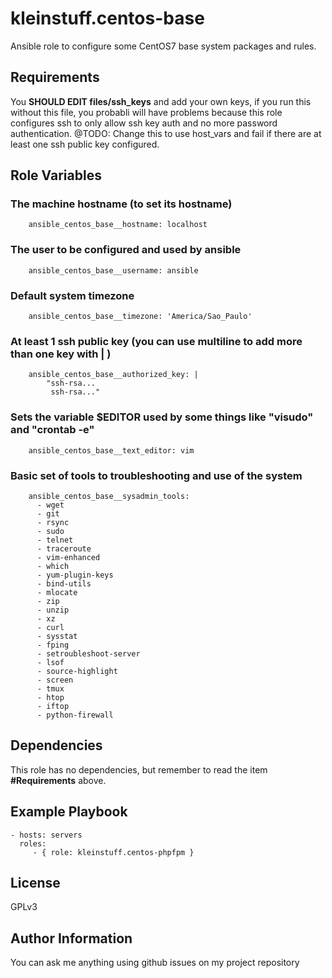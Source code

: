 kleinstuff.centos-base
=========

Ansible role to configure some CentOS7 base system packages and rules.

Requirements
------------

You **SHOULD EDIT files/ssh_keys** and add your own keys, if you run this without this file, you probabli will have problems because this role configures ssh to only allow ssh key auth and no more password authentication.
@TODO: Change this to use host_vars and fail if there are at least one ssh public key configured.

Role Variables
--------------

### The machine hostname (to set its hostname)
        ansible_centos_base__hostname: localhost

### The user to be configured and used by ansible
        ansible_centos_base__username: ansible

### Default system timezone
        ansible_centos_base__timezone: 'America/Sao_Paulo'
### At least 1 ssh public key (you can use multiline to add more than one key with | )
        ansible_centos_base__authorized_key: |
            "ssh-rsa...
             ssh-rsa..."
### Sets the variable $EDITOR used by some things like "visudo" and "crontab -e"
        ansible_centos_base__text_editor: vim

### Basic set of tools to troubleshooting and use of the system
        ansible_centos_base__sysadmin_tools:
          - wget
          - git
          - rsync
          - sudo
          - telnet
          - traceroute
          - vim-enhanced
          - which
          - yum-plugin-keys
          - bind-utils
          - mlocate
          - zip
          - unzip
          - xz
          - curl
          - sysstat
          - fping
          - setroubleshoot-server
          - lsof
          - source-highlight
          - screen
          - tmux
          - htop
          - iftop
          - python-firewall

Dependencies
------------

This role has no dependencies, but remember to read the item **#Requirements** above.

Example Playbook
----------------

    - hosts: servers
      roles:
         - { role: kleinstuff.centos-phpfpm }

License
-------

GPLv3

Author Information
------------------

You can ask me anything using github issues on my project repository
